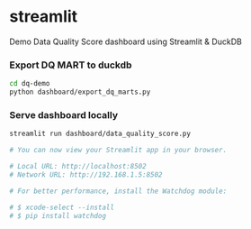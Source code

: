 # streamlit
Demo Data Quality Score dashboard using Streamlit & DuckDB

### Export DQ MART to duckdb
  ```bash
  cd dq-demo
  python dashboard/export_dq_marts.py
  ```

### Serve dashboard locally
  ```bash
  streamlit run dashboard/data_quality_score.py

  # You can now view your Streamlit app in your browser.

  # Local URL: http://localhost:8502
  # Network URL: http://192.168.1.5:8502

  # For better performance, install the Watchdog module:

  # $ xcode-select --install
  # $ pip install watchdog
  ```